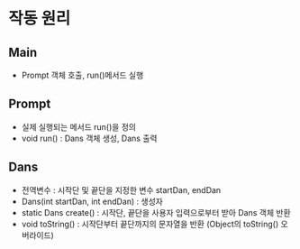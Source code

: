 
# 작동 원리

## Main
 - Prompt 객체 호출, run()메서드 실행

## Prompt
 - 실제 실행되는 메서드 run()을 정의
 - void run() : Dans 객체 생성, Dans 출력

## Dans
 - 전역변수 : 시작단 및 끝단을 지정한 변수 startDan, endDan
 - Dans(int startDan, int endDan) : 생성자
 - static Dans create() : 시작단, 끝단을 사용자 입력으로부터 받아 Dans 객체 반환
 - void toString() : 시작단부터 끝단까지의 문자열을 반환 (Object의 toString() 오버라이드)